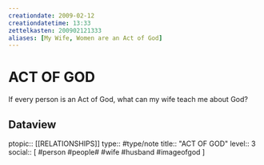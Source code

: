 ```yaml
---
creationdate: 2009-02-12
creationdatetime: 13:33
zettelkasten: 200902121333
aliases: [My Wife, Women are an Act of God]
---
```

# ACT OF GOD
If every person is an Act of God, what can my wife teach me about God?

## Dataview
ptopic:: [[RELATIONSHIPS]]
type:: #type/note
title:: "ACT OF GOD"
level:: 3
social:: [ #person #people# #wife #husband #imageofgod ]